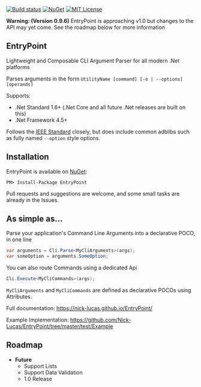 [![Build status](https://ci.appveyor.com/api/projects/status/bocpkn9t5lhan1o9?svg=true)](https://ci.appveyor.com/project/Nick-Lucas/entrypoint)
[![NuGet](https://img.shields.io/nuget/v/EntryPoint.svg)](https://www.nuget.org/packages/EntryPoint)
[![MIT License](https://img.shields.io/github/license/Nick-Lucas/EntryPoint.svg)](https://github.com/Nick-Lucas/EntryPoint/blob/master/LICENSE)

**Warning: (Version 0.9.6)** EntryPoint is approaching v1.0 but changes to the API may yet come. See the roadmap below for more information

## EntryPoint

Lightweight and Composable CLI Argument Parser for all modern .Net platforms

Parses arguments in the form `UtilityName [command] [-o | --options] [operands]`

Supports:

* .Net Standard 1.6+ (.Net Core and all future .Net releases are built on this)
* .Net Framework 4.5+

Follows the [IEEE Standard](http://pubs.opengroup.org/onlinepubs/9699919799/basedefs/V1_chap12.html) closely, but does include common adblibs such as fully named `--option` style options.

## Installation
EntryPoint is available on [NuGet](https://www.nuget.org/packages/EntryPoint):

	PM> Install-Package EntryPoint

Pull requests and suggestions are welcome, and some small tasks are already in the Issues.

## As simple as...

Parse your application's Command Line Arguments into a declarative POCO, in one line
```C#
var arguments = Cli.Parse<MyCliArguments>(args);
var someOption = arguments.SomeOption;
```

You can also route Commands using a dedicated Api
```C#
Cli.Execute<MyCliCommands>(args);
```

`MyCliArguments` and `MyCliCommands` are defined as declarative POCOs using Attributes.

Full documentation: https://nick-lucas.github.io/EntryPoint/

Example Implementation: https://github.com/Nick-Lucas/EntryPoint/tree/master/test/Example

## Roadmap
* **Future**
	* Support Lists
	* Support Data Validation
	* 1.0 Release
